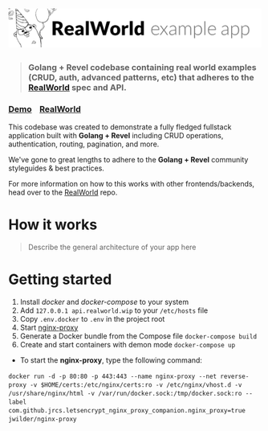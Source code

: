 # ![RealWorld Example App](logo.png)

> ### Golang + Revel codebase containing real world examples (CRUD, auth, advanced patterns, etc) that adheres to the [RealWorld](https://github.com/gothinkster/realworld) spec and API.


### [Demo](https://github.com/gothinkster/realworld)&nbsp;&nbsp;&nbsp;&nbsp;[RealWorld](https://github.com/gothinkster/realworld)


This codebase was created to demonstrate a fully fledged fullstack application built with **Golang + Revel** including CRUD operations, authentication, routing, pagination, and more.

We've gone to great lengths to adhere to the **Golang + Revel** community styleguides & best practices.

For more information on how to this works with other frontends/backends, head over to the [RealWorld](https://github.com/gothinkster/realworld) repo.


# How it works

> Describe the general architecture of your app here

# Getting started

1. Install _docker_ and _docker-compose_ to your system
2. Add `127.0.0.1 api.realworld.wip` to your `/etc/hosts` file
3. Copy `.env.docker` to `.env` in the project root
4. Start [nginx-proxy](https://github.com/jwilder/nginx-proxy)
5. Generate a Docker bundle from the Compose file `docker-compose build`
6. Create and start containers with demon mode `docker-compose up`

* To start the **nginx-proxy**, type the following command:

`docker run -d -p 80:80 -p 443:443 --name nginx-proxy --net reverse-proxy -v $HOME/certs:/etc/nginx/certs:ro -v /etc/nginx/vhost.d -v /usr/share/nginx/html -v /var/run/docker.sock:/tmp/docker.sock:ro --label com.github.jrcs.letsencrypt_nginx_proxy_companion.nginx_proxy=true jwilder/nginx-proxy`
